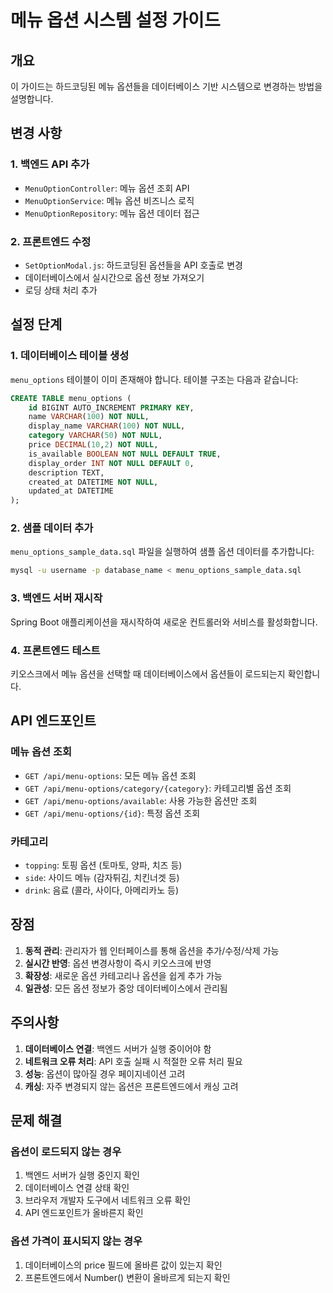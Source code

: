# 메뉴 옵션 시스템 설정 가이드

## 개요
이 가이드는 하드코딩된 메뉴 옵션들을 데이터베이스 기반 시스템으로 변경하는 방법을 설명합니다.

## 변경 사항

### 1. 백엔드 API 추가
- `MenuOptionController`: 메뉴 옵션 조회 API
- `MenuOptionService`: 메뉴 옵션 비즈니스 로직
- `MenuOptionRepository`: 메뉴 옵션 데이터 접근

### 2. 프론트엔드 수정
- `SetOptionModal.js`: 하드코딩된 옵션들을 API 호출로 변경
- 데이터베이스에서 실시간으로 옵션 정보 가져오기
- 로딩 상태 처리 추가

## 설정 단계

### 1. 데이터베이스 테이블 생성
`menu_options` 테이블이 이미 존재해야 합니다. 테이블 구조는 다음과 같습니다:

```sql
CREATE TABLE menu_options (
    id BIGINT AUTO_INCREMENT PRIMARY KEY,
    name VARCHAR(100) NOT NULL,
    display_name VARCHAR(100) NOT NULL,
    category VARCHAR(50) NOT NULL,
    price DECIMAL(10,2) NOT NULL,
    is_available BOOLEAN NOT NULL DEFAULT TRUE,
    display_order INT NOT NULL DEFAULT 0,
    description TEXT,
    created_at DATETIME NOT NULL,
    updated_at DATETIME
);
```

### 2. 샘플 데이터 추가
`menu_options_sample_data.sql` 파일을 실행하여 샘플 옵션 데이터를 추가합니다:

```bash
mysql -u username -p database_name < menu_options_sample_data.sql
```

### 3. 백엔드 서버 재시작
Spring Boot 애플리케이션을 재시작하여 새로운 컨트롤러와 서비스를 활성화합니다.

### 4. 프론트엔드 테스트
키오스크에서 메뉴 옵션을 선택할 때 데이터베이스에서 옵션들이 로드되는지 확인합니다.

## API 엔드포인트

### 메뉴 옵션 조회
- `GET /api/menu-options`: 모든 메뉴 옵션 조회
- `GET /api/menu-options/category/{category}`: 카테고리별 옵션 조회
- `GET /api/menu-options/available`: 사용 가능한 옵션만 조회
- `GET /api/menu-options/{id}`: 특정 옵션 조회

### 카테고리
- `topping`: 토핑 옵션 (토마토, 양파, 치즈 등)
- `side`: 사이드 메뉴 (감자튀김, 치킨너겟 등)
- `drink`: 음료 (콜라, 사이다, 아메리카노 등)

## 장점

1. **동적 관리**: 관리자가 웹 인터페이스를 통해 옵션을 추가/수정/삭제 가능
2. **실시간 반영**: 옵션 변경사항이 즉시 키오스크에 반영
3. **확장성**: 새로운 옵션 카테고리나 옵션을 쉽게 추가 가능
4. **일관성**: 모든 옵션 정보가 중앙 데이터베이스에서 관리됨

## 주의사항

1. **데이터베이스 연결**: 백엔드 서버가 실행 중이어야 함
2. **네트워크 오류 처리**: API 호출 실패 시 적절한 오류 처리 필요
3. **성능**: 옵션이 많아질 경우 페이지네이션 고려
4. **캐싱**: 자주 변경되지 않는 옵션은 프론트엔드에서 캐싱 고려

## 문제 해결

### 옵션이 로드되지 않는 경우
1. 백엔드 서버가 실행 중인지 확인
2. 데이터베이스 연결 상태 확인
3. 브라우저 개발자 도구에서 네트워크 오류 확인
4. API 엔드포인트가 올바른지 확인

### 옵션 가격이 표시되지 않는 경우
1. 데이터베이스의 price 필드에 올바른 값이 있는지 확인
2. 프론트엔드에서 Number() 변환이 올바르게 되는지 확인
